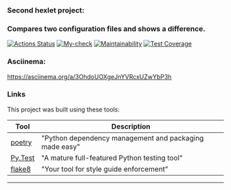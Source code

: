 ### Second hexlet project:
### Compares two configuration files and shows a difference.
[![Actions Status](https://github.com/slavanr45/python-project-50/workflows/hexlet-check/badge.svg)](https://github.com/slavanr45/python-project-50/actions)
[![My-check](https://github.com/slavanr45/python-project-50/actions/workflows/my-check.yml/badge.svg)](https://github.com/slavanr45/python-project-50/actions/workflows/my-check.yml)
[![Maintainability](https://api.codeclimate.com/v1/badges/56e9373832fa02434d25/maintainability)](https://codeclimate.com/github/slavanr45/python-project-50/maintainability)
[![Test Coverage](https://api.codeclimate.com/v1/badges/56e9373832fa02434d25/test_coverage)](https://codeclimate.com/github/slavanr45/python-project-50/test_coverage)

### Asciinema:
https://asciinema.org/a/3OhdoUOXgeJnYVRcxUZwYbP3h

### Links

This project was built using these tools:

| Tool                                                                        | Description                                             |
|-----------------------------------------------------------------------------|---------------------------------------------------------|
| [poetry](https://python-poetry.org/)                                        | "Python dependency management and packaging made easy"  |
| [Py.Test](https://pytest.org)                                               | "A mature full-featured Python testing tool"            |
| [flake8](https://flake8.pycqa.org/)                                         | "Your tool for style guide enforcement" |

---